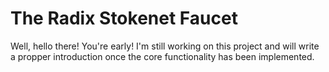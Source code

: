 # The Radix Stokenet Faucet

Well, hello there! You're early! I'm still working on this project and will write a propper introduction once the core functionality has been implemented.